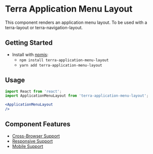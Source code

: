 # Terra Application Menu Layout

This component renders an application menu layout. To be used with a terra-layout or terra-navigation-layout.

## Getting Started

- Install with [npmjs](https://www.npmjs.com):
  - `npm install terra-application-menu-layout`
  - `yarn add terra-application-menu-layout`

## Usage

```jsx
import React from 'react';
import ApplicationMenuLayout from 'terra-application-menu-layout';

<ApplicationMenuLayout
/>
```

## Component Features
* [Cross-Browser Support](https://github.com/cerner/terra-core/wiki/Component-Features#cross-browser-support)
* [Responsive Support](https://github.com/cerner/terra-core/wiki/Component-Features#responsive-support)
* [Mobile Support](https://github.com/cerner/terra-core/wiki/Component-Features#mobile-support)
